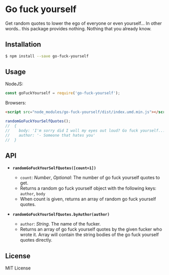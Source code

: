# Go fuck yourself

Get random quotes to lower the ego of everyone or even yourself... In other words.. this package provides nothing. Nothing that you already know.

## Installation

```bash
$ npm install --save go-fuck-yourself
```

## Usage

NodeJS:

```js
const goFuckYourself = require('go-fuck-yourself');
```

Browsers:

```html
<script src="node_modules/go-fuck-yourself/dist/index.umd.min.js"></script>
```

```js
randomGoFuckYourSelfQuotes();
//  {
//    body: 'I'm sorry did I woll my eyes out loud? Go fuck yourself...',
//    author: '- Someone that hates you'
//  }
```

## API

- **`randomGoFuckYourSelfQuotes([count=1])`**
  - `count`: _Number_, _Optional_: The number of go fuck yourself quotes to get.
  - Returns a random go fuck yourself object with the following keys: `author`, `body`
  - When count is given, returns an array of random go fuck yourself quotes.

- **`randomGoFuckYourSelfQuotes.byAuthor(author)`**
  - `author`: _String_. The name of the fucker.
  - Returns an array of go fuck yourself quotes by the given fucker who wrote it. Array will contain the string bodies of the go fuck yourself quotes directly.

## License

MIT License

